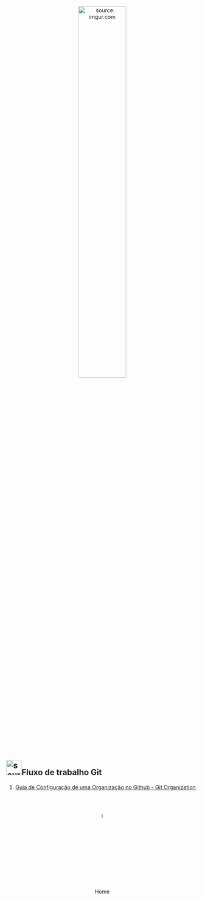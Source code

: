 <div align="center">
    <img src="https://i.imgur.com/icgjsRQ.png" title="source: imgur.com" width="50%"/>
</div>


<h2><img src="https://i.imgur.com/fu9QxlT.png" title="source: imgur.com" width="40px"/>Fluxo de trabalho Git</h2>

1. <a href="02_github_organizations.md" >Guia de Configuração de uma Organização no Github - Git Organization</a>

<br /><br />
	
<div align="center"><a href="../README.md"><img src="https://i.imgur.com/kfHCxif.png" title="source: imgur.com" width="5%"/></a></div>
<div align="center">Home</div>
